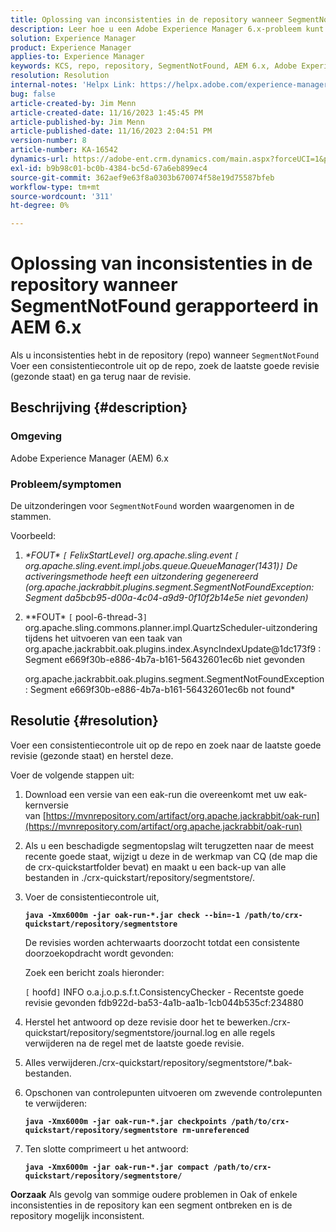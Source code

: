 ```yaml
---
title: Oplossing van inconsistenties in de repository wanneer SegmentNotFound gerapporteerd in AEM 6.x
description: Leer hoe u een Adobe Experience Manager 6.x-probleem kunt oplossen waarbij inconsistenties in de repository optreden wanneer SegmentNotFound melding maakt.
solution: Experience Manager
product: Experience Manager
applies-to: Experience Manager
keywords: KCS, repo, repository, SegmentNotFound, AEM 6.x, Adobe Experience Manager 6.x, Problemen oplossen
resolution: Resolution
internal-notes: 'Helpx Link: https://helpx.adobe.com/experience-manager/kb/fix-inconsistencies-in-the-repository-when-segmentnotfound-issue.html'
bug: false
article-created-by: Jim Menn
article-created-date: 11/16/2023 1:45:45 PM
article-published-by: Jim Menn
article-published-date: 11/16/2023 2:04:51 PM
version-number: 8
article-number: KA-16542
dynamics-url: https://adobe-ent.crm.dynamics.com/main.aspx?forceUCI=1&pagetype=entityrecord&etn=knowledgearticle&id=da78176d-8684-ee11-8179-6045bd006268
exl-id: b9b98c01-bc0b-4384-bc5d-67a6eb899ec4
source-git-commit: 362aef9e63f8a0303b670074f58e19d75587bfeb
workflow-type: tm+mt
source-wordcount: '311'
ht-degree: 0%

---
```


# Oplossing van inconsistenties in de repository wanneer SegmentNotFound gerapporteerd in AEM 6.x


Als u inconsistenties hebt in de repository (repo) wanneer `SegmentNotFound` Voer een consistentiecontrole uit op de repo, zoek de laatste goede revisie (gezonde staat) en ga terug naar de revisie.

## Beschrijving {#description}


### <b>Omgeving</b>

Adobe Experience Manager (AEM) 6.x



### <b>Probleem/symptomen</b>

De uitzonderingen voor `SegmentNotFound` worden waargenomen in de stammen.

Voorbeeld:

1. *\*FOUT\* `[` FelixStartLevel`]`  org.apache.sling.event `[` org.apache.sling.event.impl.jobs.queue.QueueManager(1431)`]`  De activeringsmethode heeft een uitzondering gegenereerd (org.apache.jackrabbit.plugins.segment.SegmentNotFoundException: Segment da5bcb95-d00a-4c04-a9d9-0f10f2b14e5e niet gevonden)*
2. *\*FOUT\* `[` pool-6-thread-3`]`  org.apache.sling.commons.planner.impl.QuartzScheduler-uitzondering tijdens het uitvoeren van een taak van org.apache.jackrabbit.oak.plugins.index.AsyncIndexUpdate@1dc173f9 : Segment e669f30b-e886-4b7a-b161-56432601ec6b niet gevonden

   org.apache.jackrabbit.oak.plugins.segment.SegmentNotFoundException: Segment e669f30b-e886-4b7a-b161-56432601ec6b not found*



## Resolutie {#resolution}


Voer een consistentiecontrole uit op de repo en zoek naar de laatste goede revisie (gezonde staat) en herstel deze.

Voer de volgende stappen uit:

1. Download een versie van een eak-run die overeenkomt met uw eak-kernversie van [https://mvnrepository.com/artifact/org.apache.jackrabbit/oak-run](https://mvnrepository.com/artifact/org.apache.jackrabbit/oak-run)
2. Als u een beschadigde segmentopslag wilt terugzetten naar de meest recente goede staat, wijzigt u deze in de werkmap van CQ (de map die de crx-quickstartfolder bevat) en maakt u een back-up van alle bestanden in ./crx-quickstart/repository/segmentstore/.
3. Voer de consistentiecontrole uit,

   <b>`java -Xmx6000m -jar oak-run-*.jar check --bin=-1 /path/to/crx-quickstart/repository/segmentstore`</b>



   De revisies worden achterwaarts doorzocht totdat een consistente doorzoekopdracht wordt gevonden:



   Zoek een bericht zoals hieronder:

   `[` hoofd`]`  INFO o.a.j.o.p.s.f.t.ConsistencyChecker - Recentste goede revisie gevonden fdb922d-ba53-4a1b-aa1b-1cb044b535cf:234880


4. Herstel het antwoord op deze revisie door het te bewerken./crx-quickstart/repository/segmentstore/journal.log en alle regels verwijderen na de regel met de laatste goede revisie.
5. Alles verwijderen./crx-quickstart/repository/segmentstore/\*.bak-bestanden.
6. Opschonen van controlepunten uitvoeren om zwevende controlepunten te verwijderen:

   <b>`java -Xmx6000m -jar oak-run-*.jar checkpoints /path/to/crx-quickstart/repository/segmentstore rm-unreferenced`</b>


7. Ten slotte comprimeert u het antwoord:

   <b>`java -Xmx6000m -jar oak-run-*.jar compact /path/to/crx-quickstart/repository/segmentstore/`</b>



<b>Oorzaak</b>
Als gevolg van sommige oudere problemen in Oak of enkele inconsistenties in de repository kan een segment ontbreken en is de repository mogelijk inconsistent.
